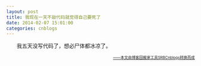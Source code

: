 ```yaml
---
layout: post
title: 我现在一天不敲代码就觉得自己要死了
date: 2014-02-07 15:01:00
categories: cnblogs
---
```


<p>　　我五天没写代码了，想必尸体都冰凉了。</p>

<div align=right><a href="https://github.com/mlxy"><font size=1>——本文由博客园搬家工具SRBCnblogs转换而成</font></a></div>